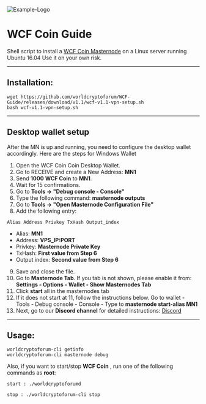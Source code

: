![Example-Logo](https://i.imgur.com/wtdV9uw.png)
# WCF Coin Guide
Shell script to install a [WCF Coin Masternode](https://www.worldcryptoforumcoin.com/) on a Linux server running Ubuntu 16.04 Use it on your own risk.

***
## Installation:
```
wget https://github.com/worldcryptoforum/WCF-Guide/releases/download/v1.1/wcf-v1.1-vpn-setup.sh
bash wcf-v1.1-vpn-setup.sh
```
***
## Desktop wallet setup

After the MN is up and running, you need to configure the desktop wallet accordingly. Here are the steps for Windows Wallet

1. Open the WCF Coin Coin Desktop Wallet.
2. Go to RECEIVE and create a New Address: **MN1**
3. Send **1000** **WCF Coin** to **MN1**.
4. Wait for 15 confirmations.
5. Go to **Tools -> "Debug console - Console"**
6. Type the following command: **masternode outputs**
7. Go to  **Tools -> "Open Masternode Configuration File"**
8. Add the following entry:

```
Alias Address Privkey TxHash Output_index
```
* Alias: **MN1**
* Address: **VPS_IP:PORT**
* Privkey: **Masternode Private Key**
* TxHash: **First value from Step 6**
* Output index:  **Second value from Step 6**
9. Save and close the file.
10. Go to **Masternode Tab**. If you tab is not shown, please enable it from: **Settings - Options - Wallet - Show Masternodes Tab**
11. Click **start** all in the masternodes tab
12. If it does not start at 11, follow the instructions below. Go to wallet - Tools - Debug console - Console - Type to **masternode start-alias MN1**
13. Next, go to our **Discord channel** for detailed instructions: [Discord](https://discord.gg/mCgYKbb)

***

## Usage:
```
worldcryptoforum-cli getinfo
worldcryptoforum-cli masternode debug
```
Also, if you want to start/stop **WCF Coin** , run one of the following commands as **root**:

`start : ./worldcryptoforumd`

`stop : ./worldcryptoforum-cli stop`
